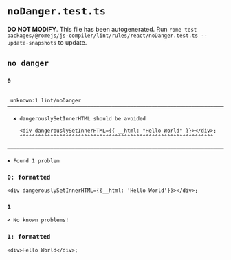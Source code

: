 # `noDanger.test.ts`

**DO NOT MODIFY**. This file has been autogenerated. Run `rome test packages/@romejs/js-compiler/lint/rules/react/noDanger.test.ts --update-snapshots` to update.

## `no danger`

### `0`

```

 unknown:1 lint/noDanger ━━━━━━━━━━━━━━━━━━━━━━━━━━━━━━━━━━━━━━━━━━━━━━━━━━━━━━━━━━━━━━━━━━━━━━━━━━━

  ✖ dangerouslySetInnerHTML should be avoided

    <div dangerouslySetInnerHTML={{ __html: "Hello World" }}></div>;
    ^^^^^^^^^^^^^^^^^^^^^^^^^^^^^^^^^^^^^^^^^^^^^^^^^^^^^^^^^^^^^^^

━━━━━━━━━━━━━━━━━━━━━━━━━━━━━━━━━━━━━━━━━━━━━━━━━━━━━━━━━━━━━━━━━━━━━━━━━━━━━━━━━━━━━━━━━━━━━━━━━━━━

✖ Found 1 problem

```

### `0: formatted`

```
<div dangerouslySetInnerHTML={{__html: 'Hello World'}}></div>;

```

### `1`

```
✔ No known problems!

```

### `1: formatted`

```
<div>Hello World</div>;

```
